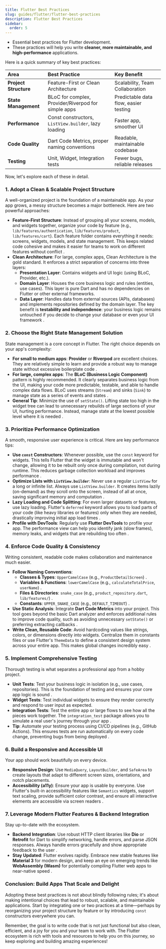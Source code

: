 ```yaml
---
title: Flutter Best Practices
slug: guides/flutter/flutter-best-practices
description: Flutter Best Practices
sidebar:
  order: 5
---
```


- Essential best practices for Flutter development.
- These practices will help you write **cleaner, more maintainable, and high-performance** applications.

Here is a quick summary of key best practices:

| Area                  | Best Practice                                        | Key Benefit                           |
| :-------------------- | :--------------------------------------------------- | :------------------------------------ |
| **Project Structure** | Feature-First or Clean Architecture                  | Scalability, Team Collaboration       |
| **State Management**  | BLoC for complex, Provider/Riverpod for simple apps  | Predictable data flow, easier testing |
| **Performance**       | Const constructors, `ListView.builder`, lazy loading | Faster app, smoother UI               |
| **Code Quality**      | Dart Code Metrics, proper naming conventions         | Readable, maintainable codebase       |
| **Testing**           | Unit, Widget, Integration tests                      | Fewer bugs, reliable releases         |

Now, let's explore each of these in detail.

### 1. Adopt a Clean & Scalable Project Structure

A well-organized project is the foundation of a maintainable app. As your app grows, a messy structure becomes a major bottleneck. Here are two powerful approaches:

- **Feature-First Structure**: Instead of grouping all your screens, models, and widgets together, organize your code by feature (e.g., `lib/features/authentication`, `lib/features/product`, `lib/features/cart`). Each feature folder contains everything it needs: screens, widgets, models, and state management. This keeps related code cohesive and makes it easier for teams to work on different features without conflict .
- **Clean Architecture**: For large, complex apps, Clean Architecture is the gold standard. It enforces a strict separation of concerns into three layers:
  - **Presentation Layer**: Contains widgets and UI logic (using BLoC, Provider, etc.).
  - **Domain Layer**: Houses the core business logic and rules (entities, use cases). This layer is pure Dart and has no dependencies on Flutter or other external frameworks.
  - **Data Layer**: Handles data from external sources (APIs, databases) and implements repositories defined by the domain layer.
    The key benefit is **testability and independence**: your business logic remains untouched if you decide to change your database or even your UI framework .

### 2. Choose the Right State Management Solution

State management is a core concept in Flutter. The right choice depends on your app's complexity:

- **For small to medium apps**: **Provider** or **Riverpod** are excellent choices. They are relatively simple to learn and provide a robust way to manage state without excessive boilerplate code .
- **For large, complex apps**: The **BLoC (Business Logic Component)** pattern is highly recommended. It clearly separates business logic from the UI, making your code more predictable, testable, and able to handle complex data flows. BLoC uses streams (`Stream`) and sinks (`Sink`) to manage state as a series of events and states .
- **General Tip**: Minimize the use of `setState()`. Lifting state too high in the widget tree can lead to unnecessary rebuilds of large sections of your UI, hurting performance. Instead, manage state at the lowest possible level where it is needed .

### 3. Prioritize Performance Optimization

A smooth, responsive user experience is critical. Here are key performance tips:

- **Use `const` Constructors**: Whenever possible, use the `const` keyword for widgets. This tells Flutter that the widget is immutable and won't change, allowing it to be rebuilt only once during compilation, not during runtime. This reduces garbage collection workload and improves performance .
- **Optimize Lists with `ListView.builder`**: Never use a regular `ListView` for a long or infinite list. Always use `ListView.builder`. It creates items lazily (on-demand) as they scroll onto the screen, instead of all at once, saving significant memory and computation .
- **Lazy Loading and Code Splitting**: For even larger datasets or features, use lazy loading. Flutter's `deferred` keyword allows you to load parts of your code (like heavy libraries or features) only when they are needed, drastically improving initial app load times .
- **Profile with DevTools**: Regularly use **Flutter DevTools** to profile your app. The performance view can help you identify jank (slow frames), memory leaks, and widgets that are rebuilding too often .

### 4. Enforce Code Quality & Consistency

Writing consistent, readable code makes collaboration and maintenance much easier.

- **Follow Naming Conventions**:
  - **Classes & Types**: `UpperCamelCase` (e.g., `ProductDetailScreen`) .
  - **Variables & Functions**: `lowerCamelCase` (e.g., `calculateTotalPrice`, `userName`) .
  - **Files & Directories**: `snake_case` (e.g., `product_repository.dart`, `lib/features/`) .
  - **Constants**: `UPPER_SNAKE_CASE` (e.g., `DEFAULT_TIMEOUT`) .
- **Use Static Analysis**: Integrate **Dart Code Metrics** into your project. This tool goes beyond the basic Dart analyzer and enforces additional rules to improve code quality, such as avoiding unnecessary `setState()` or preferring extracting callbacks .
- **Write Clean, Reusable Code**: Avoid hardcoding values like strings, colors, or dimensions directly into widgets. Centralize them in constants files or use Flutter's `ThemeData` to define a consistent design system across your entire app. This makes global changes incredibly easy .

### 5. Implement Comprehensive Testing

Thorough testing is what separates a professional app from a hobby project.

- **Unit Tests**: Test your business logic in isolation (e.g., use cases, repositories). This is the foundation of testing and ensures your core app logic is sound .
- **Widget Tests**: Test individual widgets to ensure they render correctly and respond to user input as expected.
- **Integration Tests**: Test the entire app or large flows to see how all the pieces work together. The `integration_test` package allows you to simulate a real user's journey through your app .
- **Tip**: Automate your testing process using CI/CD pipelines (e.g., GitHub Actions). This ensures tests are run automatically on every code change, preventing bugs from being deployed .

### 6. Build a Responsive and Accessible UI

Your app should work beautifully on every device.

- **Responsive Design**: Use `MediaQuery`, `LayoutBuilder`, and `SafeArea` to create layouts that adapt to different screen sizes, orientations, and notch placements.
- **Accessibility (a11y)**: Ensure your app is usable by everyone. Use Flutter's built-in accessibility features like `Semantics` widgets, support text scaling, provide sufficient color contrast, and ensure all interactive elements are accessible via screen readers .

### 7. Leverage Modern Flutter Features & Backend Integration

Stay up-to-date with the ecosystem.

- **Backend Integration**: Use robust HTTP client libraries like **Dio** or **Retrofit** for Dart to simplify networking, handle errors, and parse JSON responses. Always handle errors gracefully and show appropriate feedback to the user .
- **Stay Updated**: Flutter evolves rapidly. Embrace new stable features like **Material 3** for modern design, and keep an eye on emerging trends like **WebAssembly (Wasm)** for potentially compiling Flutter web apps to near-native speed .

### Conclusion: Build Apps That Scale and Delight

Adopting these best practices is not about blindly following rules; it's about making intentional choices that lead to robust, scalable, and maintainable applications. Start by integrating one or two practices at a time—perhaps by reorganizing your project structure by feature or by introducing `const` constructors everywhere you can.

Remember, the goal is to write code that is not just functional but also clean, efficient, and a joy for you and your team to work with. The Flutter ecosystem is rich with tools and resources to help you on this journey, so keep exploring and building amazing experiences!
